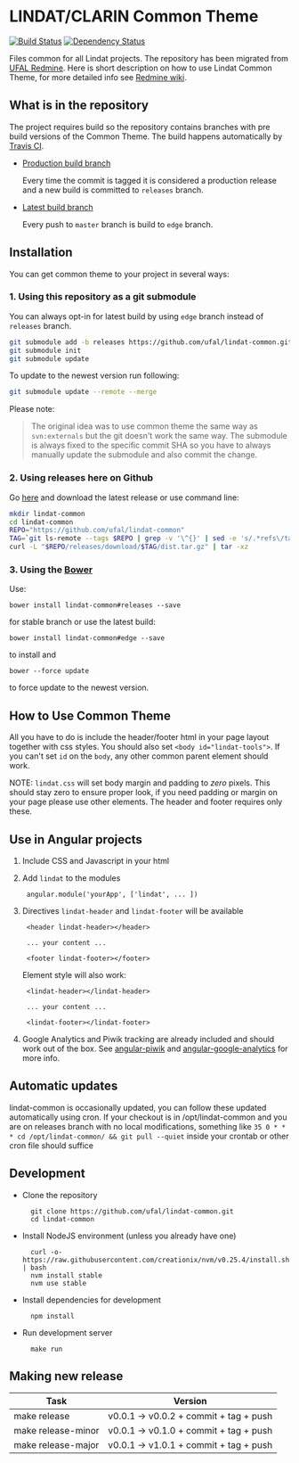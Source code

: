 # LINDAT/CLARIN Common Theme

[![Build Status](https://travis-ci.org/ufal/lindat-common.svg?branch=master)](https://travis-ci.org/ufal/lindat-common)
[![Dependency Status](https://gemnasium.com/ufal/lindat-common.svg)](https://gemnasium.com/ufal/lindat-common)

Files common for all Lindat projects. The repository has been migrated from [UFAL Redmine](https://redmine.ms.mff.cuni.cz/projects/lindat-common). Here is short description on how to use Lindat Common Theme, for more detailed info see [Redmine wiki](https://redmine.ms.mff.cuni.cz/projects/lindat-common/wiki). 

## What is in the repository

The project requires build so the repository contains branches with pre build versions of the Common Theme. The build happens automatically by [Travis CI](https://travis-ci.org/ufal/lindat-common).

- [Production build branch](https://github.com/ufal/lindat-common/tree/releases)

  Every time the commit is tagged it is considered a production release and a new build is committed to `releases` branch.
  
- [Latest build branch](https://github.com/ufal/lindat-common/tree/edge)

  Every push to `master` branch is build to `edge` branch.

## Installation

You can get common theme to your project in several ways:

### 1. Using this repository as a git submodule

You can always opt-in for latest build by using `edge` branch instead of `releases` branch.

```.bash
git submodule add -b releases https://github.com/ufal/lindat-common.git lindat-common
git submodule init
git submodule update
```

To update to the newest version run following:

```.bash
git submodule update --remote --merge
```

Please note:
> The original idea was to use common theme the same way as `svn:externals` but the git doesn't work the same way. The submodule is always fixed to the specific commit SHA so you have to always manually update the submodule and also commit the change.

### 2. Using releases here on Github

Go [here](https://github.com/ufal/lindat-common/releases) and download the latest release or use command line:

```.bash
mkdir lindat-common
cd lindat-common
REPO="https://github.com/ufal/lindat-common"
TAG=`git ls-remote --tags $REPO | grep -v '\^{}' | sed -e 's/.*refs\/tags\/\(.*\)/\1/p' | sort -Vk2 | tail -n1`
curl -L "$REPO/releases/download/$TAG/dist.tar.gz" | tar -xz
```

### 3. Using the [Bower](http://bower.io/)

Use:
  
    bower install lindat-common#releases --save
    
for stable branch or use the latest build:

    bower install lindat-common#edge --save
    
to install and

    bower --force update
    
to force update to the newest version.

## How to Use Common Theme

All you have to do is include the header/footer html in your page layout together with css styles. You should also set `<body id="lindat-tools">`. If you can't set `id` on the `body`, any other common parent element should work. 

NOTE: `lindat.css` will set body margin and padding to *zero* pixels. This should stay zero to ensure proper look, if you need padding or margin on your page please use other elements. The header and footer requires only these.
    
## Use in Angular projects

1. Include CSS and Javascript in your html
1. Add `lindat` to the modules
        
        angular.module('yourApp', ['lindat', ... ])
        
1. Directives `lindat-header` and `lindat-footer` will be available

        <header lindat-header></header>
        
        ... your content ...
        
        <footer lindat-footer></footer>

    Element style will also work:
  
        <lindat-header></lindat-header>
        
        ... your content ...
        
        <lindat-footer></lindat-footer>
        
1. Google Analytics and Piwik tracking are already included and should work out of the box. See [angular-piwik](https://github.com/mike-spainhower/angular-piwik) and [angular-google-analytics](https://github.com/revolunet/angular-google-analytics) for more info.

## Automatic updates

lindat-common is occasionally updated, you can follow these updated automatically using cron. If your checkout is in /opt/lindat-common and you are on releases branch with no local modifications, something like `35 0 * * * cd /opt/lindat-common/ && git pull --quiet` inside your crontab or other cron file should suffice

## Development

- Clone the repository
        
        git clone https://github.com/ufal/lindat-common.git
        cd lindat-common

- Install NodeJS environment (unless you already have one)
        
        curl -o- https://raw.githubusercontent.com/creationix/nvm/v0.25.4/install.sh | bash
        nvm install stable
        nvm use stable
        
- Install dependencies for development
        
        npm install
        
- Run development server
        
        make run

        
## Making new release

| Task                 | Version                                |
|----------------------|----------------------------------------|
| make release         | v0.0.1 -> v0.0.2 + commit + tag + push |
| make release-minor   | v0.0.1 -> v0.1.0 + commit + tag + push |
| make release-major   | v0.0.1 -> v1.0.1 + commit + tag + push |
